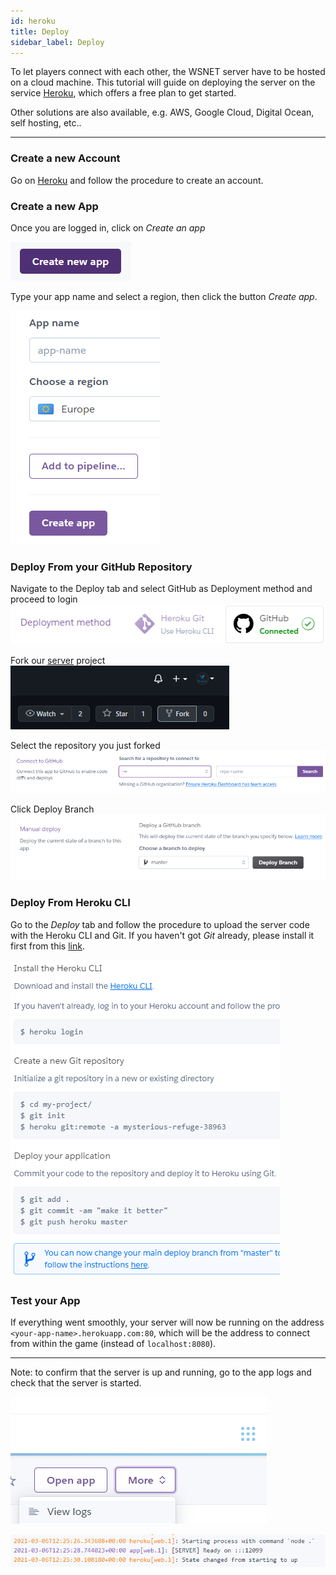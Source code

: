 ```yaml
---
id: heroku
title: Deploy
sidebar_label: Deploy
---
```


To let players connect with each other, the WSNET server have to be hosted on a cloud machine. This tutorial will guide on deploying the server on the service [Heroku](https://heroku.com), which offers a free plan to get started.

Other solutions are also available, e.g. AWS, Google Cloud, Digital Ocean, self hosting, etc.. 

---

### Create a new Account
Go on [Heroku](https://signup.heroku.com) and follow the procedure to create an account.

### Create a new App
Once you are logged in, click on _Create an app_

![Heroku Create App](../../../static/img/heroku-create-app.png)

Type your app name and select a region, then click the button _Create app_.

![Heroku App Name](../../../static/img/heroku-app-name.png)


### Deploy From your GitHub Repository
Navigate to the Deploy tab and select GitHub as Deployment method and proceed to login
![Heroku Deploy Github 1](../../../static/img/heroku_deploy_github_1.png)

Fork our [server](http://github.com/wsnet-lib/server) project<br/>
![Fork Server](../../../static/img/server_fork.png)

Select the repository you just forked
![Heroku Deploy Github 2](../../../static/img/heroku_deploy_github_2.png)

Click Deploy Branch
![Heroku Deploy Github 3](../../../static/img/heroku_deploy_github_3.png)


### Deploy From Heroku CLI
Go to the _Deploy_ tab and follow the procedure to upload the server code with the Heroku CLI and Git. If you haven't got _Git_ already, please install it first from this [link](https://git-scm.com/downloads).

![Heroku Deploy](../../../static/img/heroku-deploy.png)

### Test your App
If everything went smoothly, your server will now be running on the address `<your-app-name>.herokuapp.com:80`, which will be the address to connect from within the game (instead of `localhost:8080`). 

---

Note: to confirm that the server is up and running, go to the app logs and check that the server is started.

![Heroku Logs](../../../static/img/heroku-logs.png)

![Heroku Logs Server](../../../static/img/heroku-logs-server.png)
